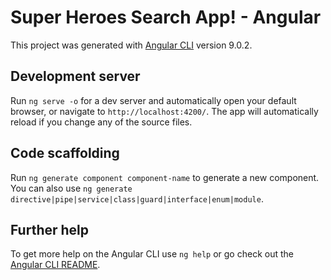 # Super Heroes Search App! - Angular

This project was generated with [Angular CLI](https://github.com/angular/angular-cli) version 9.0.2.

## Development server

Run `ng serve -o` for a dev server and automatically open your default browser, or navigate to `http://localhost:4200/`. The app will automatically reload if you change any of the source files.

## Code scaffolding

Run `ng generate component component-name` to generate a new component. You can also use `ng generate directive|pipe|service|class|guard|interface|enum|module`.

## Further help

To get more help on the Angular CLI use `ng help` or go check out the [Angular CLI README](https://github.com/angular/angular-cli/blob/master/README.md).
